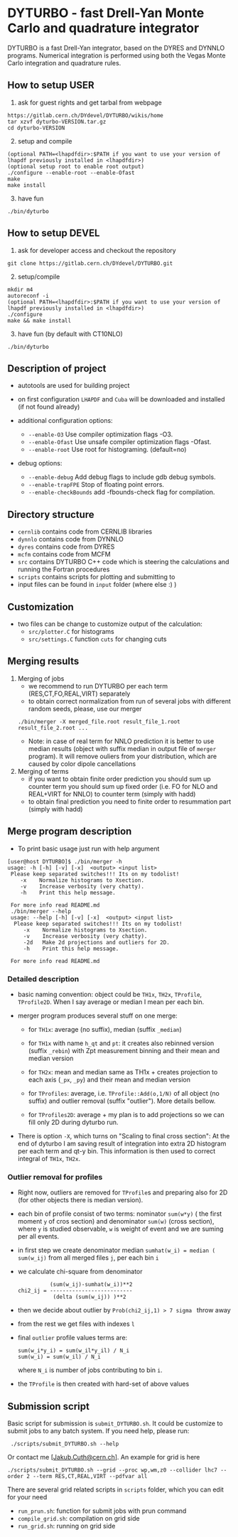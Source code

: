 # DYTURBO - fast Drell-Yan Monte Carlo and quadrature integrator
DYTURBO is a fast Drell-Yan integrator, based on the DYRES and DYNNLO programs.
Numerical integration is performed using both the Vegas Monte Carlo integration and quadrature rules.

## How to setup USER
1. ask for guest rights and get tarbal from webpage
```
https://gitlab.cern.ch/DYdevel/DYTURBO/wikis/home
tar xzvf dyturbo-VERSION.tar.gz
cd dyturbo-VERSION
```

2. setup and compile
```
(optional PATH=<lhapdfdir>:$PATH if you want to use your version of lhapdf previously installed in <lhapdfdir>)
(optional setup root to enable root output)
./configure --enable-root --enable-Ofast
make
make install
```

3. have fun
```
./bin/dyturbo
```

## How to setup DEVEL
 1. ask for developer access and checkout the repository
```
git clone https://gitlab.cern.ch/DYdevel/DYTURBO.git
```

 2. setup/compile
```
mkdir m4
autoreconf -i
(optional PATH=<lhapdfdir>:$PATH if you want to use your version of lhapdf previously installed in <lhapdfdir>)
./configure
make && make install
```

 3. have fun (by default with CT10NLO)
```
./bin/dyturbo
```

## Description of project
 - autotools are used for building project
 - on first configuration `LHAPDF` and `Cuba` will be downloaded and installed
     (if not found already)

 - additional configuration options:
    - `--enable-O3`             Use compiler optimization flags -O3.
    - `--enable-Ofast`          Use unsafe compiler optimization flags -Ofast.
    - `--enable-root`           Use root for histograming. (default=no)

 - debug options:
    - `--enable-debug`          Add debug flags to include gdb debug symbols.
    - `--enable-trapFPE`        Stop of floating point errors.
    - `--enable-checkBounds`    add -fbounds-check flag for compilation.


## Directory structure
- `cernlib` contains code from CERNLIB libraries
- `dynnlo` contains code from DYNNLO
- `dyres`  contains code from DYRES
- `mcfm`  contains code from MCFM
- `src` contains DYTURBO C++ code which is steering the calculations and
     running the Fortran procedures
- `scripts` contains scripts for plotting and submitting to 
- input files can be found in `input` folder (where else :) )


## Customization
 - two files can be change to customize output of the calculation:
     - `src/plotter.C` for histograms
     - `src/settings.C` function `cuts` for changing cuts

## Merging results
 1. Merging of jobs
     - we recommend to run DYTURBO per each term (RES,CT,FO,REAL,VIRT) separately
     - to obtain correct normalization from run of several jobs with different
       random seeds, please, use our merger
    ```
    ./bin/merger -X merged_file.root result_file_1.root result_file_2.root ...
    ```
     - Note: in case of real term for NNLO prediction it is better to use median results
       (object with suffix median in output file of `merger` program). It will remove ouliers
       from your distribution, which are caused by color dipole cancellations
 2. Merging of terms
     - if you want to obtain finite order prediction you should sum up counter
       term you should sum up fixed order (i.e. FO for NLO and REAL+VIRT for NNLO)
       to counter term (simply with hadd)
     - to obtain final prediction you need to finite order to resummation part (simply with hadd)


## Merge program description
 - To print basic usage just run with help argument
 ```
 [user@host DYTURBO]$ ./bin/merger -h
 usage: -h [-h] [-v] [-x]  <output> <input list>
  Please keep separated switches!!! Its on my todolist! 
     -x    Normalize histograms to Xsection. 
     -v    Increase verbosity (very chatty). 
     -h    Print this help message. 

  For more info read README.md
  ./bin/merger --help
  usage: --help [-h] [-v] [-x]  <output> <input list>
   Please keep separated switches!!! Its on my todolist! 
      -x    Normalize histograms to Xsection. 
      -v    Increase verbosity (very chatty). 
      -2d   Make 2d projections and outliers for 2D. 
      -h    Print this help message. 

  For more info read README.md
 ```

### Detailed description

- basic naming convention: object could be `TH1x`, `TH2x`, `TProfile`, `TProfile2D`. When
  I say average or median I mean per each bin.

- merger program produces several stuff on one merge:
    - for `TH1x`: average (no suffix), median (suffix `_median`)

    - for `TH1x` with name `h_qt` and `pt`: it creates also rebinned version
      (suffix `_rebin`) with Zpt measurement binning and their mean and median
      version

    - for `TH2x`: mean and median same as TH1x + creates projection to each axis
      (`_px`, `_py`) and their mean and median version

    - for `TProfiles`: average, i.e. `TProfile::Add(o,1/N)` of all object (no
      suffix) and outlier removal (suffix "outlier"). More details bellow.

    - for `TProfiles2D`: average + my plan is to add projections so we can fill only 2D during dyturbo run.

- There is option `-X`, which turns on "Scaling to final cross section": At the
  end of dyturbo I am saving result of integration into extra 2D histogram per
  each term and qt-y bin. This information is then used to correct integral of
  `TH1x`, `TH2x`.

### Outlier removal for profiles
- Right now, outliers are removed for `TProfile`s and preparing also for 2D
  (for other objects there is median version). 
- each bin of profile consist of two terms: nominator `sum(w*y)` ( the first moment `y` of
  cros section) and denominator `sum(w)`  (cross section), where `y` is studied observable,
  `w` is weight of event and we are suming per all events.
- in first step we create denominator median `sumhat(w_i) = median ( sum(w_ij)`
  from all merged files `j`, per each bin `i`
- we calculate chi-square from denominator

  ```
            (sum(w_ij)-sumhat(w_i))**2
  chi2_ij = --------------------------
             (delta (sum(w_ij)) )**2
  ```

- then we decide about outlier by `Prob(chi2_ij,1) > 7 sigma ` throw away
- from the rest we get files with indexes `l`
- final `outlier` profile values terms are: 

  ```
  sum(w_i*y_i) = sum(w_il*y_il) / N_i
  sum(w_i) = sum(w_il) / N_i
  ```

  where `N_i` is number of jobs contributing to bin `i`.
- the `TProfile` is then created with hard-set of above values


## Submission script
Basic script for submission is `submit_DYTURBO.sh`. It could be customize to
submit jobs to any batch system. If you need help, please run:

     ./scripts/submit_DYTURBO.sh --help

Or contact me [Jakub.Cuth@cern.ch]. An example for grid is here

    ./scripts/submit_DYTURBO.sh --grid --proc wp,wm,z0 --collider lhc7 --order 2 --term RES,CT,REAL,VIRT --pdfvar all


There are several grid related scripts in `scripts` folder, which you can edit for your need 

* `run_prun.sh`: function for submit jobs with prun command
* `compile_grid.sh`: compilation on grid side
* `run_grid.sh`: running on grid side


